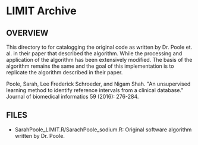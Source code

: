 # LIMIT Archive

## OVERVIEW
This directory to for catalogging the original code as written by Dr. Poole et. al. in their paper that described the algorithm. While the processing and application of the algorithm has been extensively modified. The basis of the algorithm remains the same and the goal of this implementation is to replicate the algorithm described in their paper.

Poole, Sarah, Lee Frederick Schroeder, and Nigam Shah. "An unsupervised learning method to identify reference intervals from a clinical database." Journal of biomedical informatics 59 (2016): 276-284.

## FILES
* SarahPoole_LIMIT.R/SarachPoole_sodium.R: Original software algorithm written by Dr. Poole.
